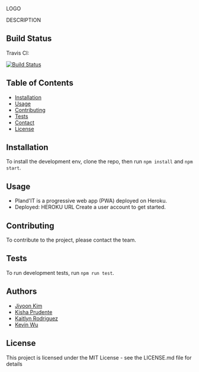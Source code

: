 LOGO

DESCRIPTION

## Build Status

Travis CI:  
  
[![Build Status](https://travis-ci.com/kishaprudente/madagascar.svg?branch=master)](https://travis-ci.com/kishaprudente/madagascar)

## Table of Contents

- [Installation](#installation)
- [Usage](#usage)
- [Contributing](#contributing)
- [Tests](#tests)
- [Contact](#contact)
- [License](#license)

## Installation

To install the development env, clone the repo, then run `npm install` and `npm start`.

## Usage

- Pland'IT is a progressive web app (PWA) deployed on Heroku.
- Deployed: HEROKU URL
Create a user account to get started.

## Contributing

To contribute to the project, please contact the team.

## Tests

To run development tests, run `npm run test`.

## Authors

 - [Jiyoon Kim](https://github.com/jiyoon9886)
 - [Kisha Prudente](https://github.com/kishaprudente)
 - [Kaitlyn Rodriguez](https://github.com/Kaitlyn-Lynette)
 - [Kevin Wu](https://github.com/kevkevwuhoo)


## License 

This project is licensed under the MIT License - see the LICENSE.md file for details
